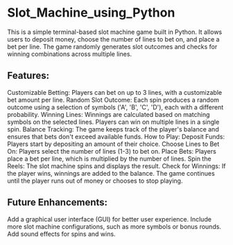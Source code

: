 # Slot_Machine_using_Python
This is a simple terminal-based slot machine game built in Python. It allows users to deposit money, choose the number of lines to bet on, and place a bet per line. The game randomly generates slot outcomes and checks for winning combinations across multiple lines.

## Features:
Customizable Betting: Players can bet on up to 3 lines, with a customizable bet amount per line.
Random Slot Outcome: Each spin produces a random outcome using a selection of symbols ('A', 'B', 'C', 'D'), each with a different probability.
Winning Lines: Winnings are calculated based on matching symbols on the selected lines. Players can win on multiple lines in a single spin.
Balance Tracking: The game keeps track of the player's balance and ensures that bets don't exceed available funds.
How to Play:
Deposit Funds: Players start by depositing an amount of their choice.
Choose Lines to Bet On: Players select the number of lines (1-3) to bet on.
Place Bets: Players place a bet per line, which is multiplied by the number of lines.
Spin the Reels: The slot machine spins and displays the result.
Check for Winnings: If the player wins, winnings are added to the balance. The game continues until the player runs out of money or chooses to stop playing.

## Future Enhancements:
Add a graphical user interface (GUI) for better user experience.
Include more slot machine configurations, such as more symbols or bonus rounds.
Add sound effects for spins and wins.
